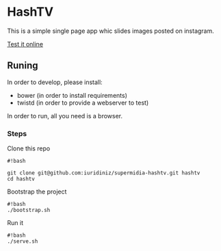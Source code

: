 # HashTV #

This is a simple single page app whic slides images posted on instagram.

[Test it online](http://iuridiniz.github.io/supermidia-hashtv/)

## Runing ##

In order to develop, please install:
* bower (in order to install requirements)
* twistd (in order to provide a webserver to test)

In order to run, all you need is a browser.

### Steps ###

Clone this repo

```
#!bash

git clone git@github.com:iuridiniz/supermidia-hashtv.git hashtv
cd hashtv
```

Bootstrap the project

```
#!bash
./bootstrap.sh
```

Run it
```
#!bash
./serve.sh
```